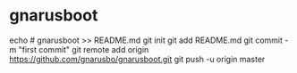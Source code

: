 # gnarusboot
echo # gnarusboot >> README.md
git init
git add README.md
git commit -m "first commit"
git remote add origin https://github.com/gnarusbo/gnarusboot.git
git push -u origin master
